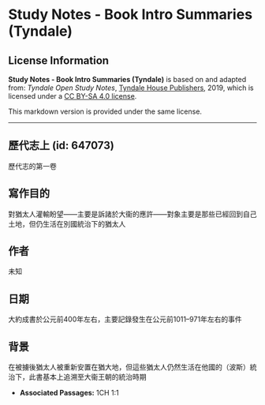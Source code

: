 # Study Notes - Book Intro Summaries (Tyndale)

## License Information

**Study Notes - Book Intro Summaries (Tyndale)** is based on and adapted from: _Tyndale Open Study Notes_, [Tyndale House Publishers](https://tyndaleopenresources.com/), 2019, which is licensed under a [CC BY-SA 4.0 license](https://creativecommons.org/licenses/by-sa/4.0/legalcode.en).

This markdown version is provided under the same license.



--------------------------------

## 歷代志上 (id: 647073)

歷代志的第一卷

寫作目的
----

對猶太人灌輸盼望——主要是訴諸於大衞的應許——對象主要是那些已經回到自己土地，但仍生活在別國統治下的猶太人

作者
--

未知

日期
--

大約成書於公元前400年左右，主要記錄發生在公元前1011–971年左右的事件

背景
--

在被擄後猶太人被重新安置在猶大地，但這些猶太人仍然生活在他國的（波斯）統治下，此書基本上追溯至大衞王朝的統治時期

* **Associated Passages:** 1CH 1:1

